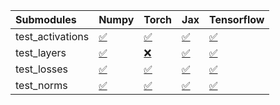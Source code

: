| Submodules       | Numpy                                                                                                                           | Torch                                                                                                                           | Jax                                                                                                                             | Tensorflow                                                                                                                      |
|:-----------------|:--------------------------------------------------------------------------------------------------------------------------------|:--------------------------------------------------------------------------------------------------------------------------------|:--------------------------------------------------------------------------------------------------------------------------------|:--------------------------------------------------------------------------------------------------------------------------------|
| test_activations | <a href="https://github.com/unifyai/ivy/runs/8047597433?check_suite_focus=true" rel="noopener noreferrer" target="_blank">✅</a> | <a href="https://github.com/unifyai/ivy/runs/8047597607?check_suite_focus=true" rel="noopener noreferrer" target="_blank">✅</a> | <a href="https://github.com/unifyai/ivy/runs/8047597758?check_suite_focus=true" rel="noopener noreferrer" target="_blank">✅</a> | <a href="https://github.com/unifyai/ivy/runs/8047597917?check_suite_focus=true" rel="noopener noreferrer" target="_blank">✅</a> |
| test_layers      | <a href="https://github.com/unifyai/ivy/runs/8047597483?check_suite_focus=true" rel="noopener noreferrer" target="_blank">✅</a> | <a href="https://github.com/unifyai/ivy/runs/8047597643?check_suite_focus=true" rel="noopener noreferrer" target="_blank">❌</a> | <a href="https://github.com/unifyai/ivy/runs/8047597796?check_suite_focus=true" rel="noopener noreferrer" target="_blank">✅</a> | <a href="https://github.com/unifyai/ivy/runs/8047597967?check_suite_focus=true" rel="noopener noreferrer" target="_blank">✅</a> |
| test_losses      | <a href="https://github.com/unifyai/ivy/runs/8047597531?check_suite_focus=true" rel="noopener noreferrer" target="_blank">✅</a> | <a href="https://github.com/unifyai/ivy/runs/8047597680?check_suite_focus=true" rel="noopener noreferrer" target="_blank">✅</a> | <a href="https://github.com/unifyai/ivy/runs/8047597832?check_suite_focus=true" rel="noopener noreferrer" target="_blank">✅</a> | <a href="https://github.com/unifyai/ivy/runs/8047598017?check_suite_focus=true" rel="noopener noreferrer" target="_blank">✅</a> |
| test_norms       | <a href="https://github.com/unifyai/ivy/runs/8047597568?check_suite_focus=true" rel="noopener noreferrer" target="_blank">✅</a> | <a href="https://github.com/unifyai/ivy/runs/8047597714?check_suite_focus=true" rel="noopener noreferrer" target="_blank">✅</a> | <a href="https://github.com/unifyai/ivy/runs/8047597863?check_suite_focus=true" rel="noopener noreferrer" target="_blank">✅</a> | <a href="https://github.com/unifyai/ivy/runs/8047598065?check_suite_focus=true" rel="noopener noreferrer" target="_blank">✅</a> |
